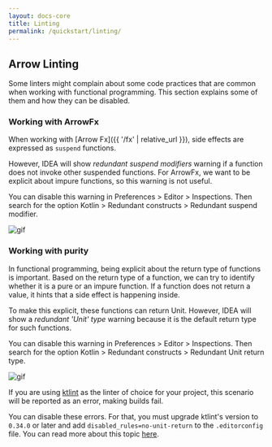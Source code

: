 ```yaml
---
layout: docs-core
title: Linting
permalink: /quickstart/linting/
---
```


## Arrow Linting

Some linters might complain about some code practices that are common when working with functional programming. This section explains some of them and how they can be disabled.

### Working with ArrowFx

When working with [Arrow Fx]({{ '/fx' | relative_url }}), side effects are expressed as `suspend` functions.

However, IDEA will show *redundant suspend modifiers* warning if a function does not invoke other suspended functions. For ArrowFx, we want to be explicit about impure functions, so this warning is not useful.

You can disable this warning in Preferences > Editor > Inspections. Then search for the option Kotlin > Redundant constructs > Redundant suspend modifier.

![gif](/img/linting/linting_suspend_modifier.gif)

### Working with purity

In functional programming, being explicit about the return type of functions is important. Based on the return type of a function, we can try to identify whether it is a pure or an impure function. If a function does not return a value, it hints that a side effect is happening inside.

To make this explicit, these functions can return Unit. However, IDEA will show a *redundant 'Unit' type* warning because it is the default return type for such functions.

You can disable this warning in Preferences > Editor > Inspections. Then search for the option Kotlin > Redundant constructs > Redundant Unit return type.

![gif](/img/linting/linting_unit_return_type.gif)

If you are using [ktlint](https://ktlint.github.io/) as the linter of choice for your project, this scenario will be reported as an error, making builds fail.

You can disable these errors. For that, you must upgrade ktlint's version to `0.34.0` or later and add `disabled_rules=no-unit-return` to the `.editorconfig` file. You can read more about this topic [here](https://github.com/pinterest/ktlint#editorconfig).
